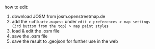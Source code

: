how to edit:

1. download JOSM from josm.openstreetmap.de
2. add the `radlkarte.mapcss` under `edit > preferences > map settings (3rd buttom from the top) > map paint styles`
3. load & edit the .osm file
4. save the .osm file
5. save the result to .geojson for further use in the web

